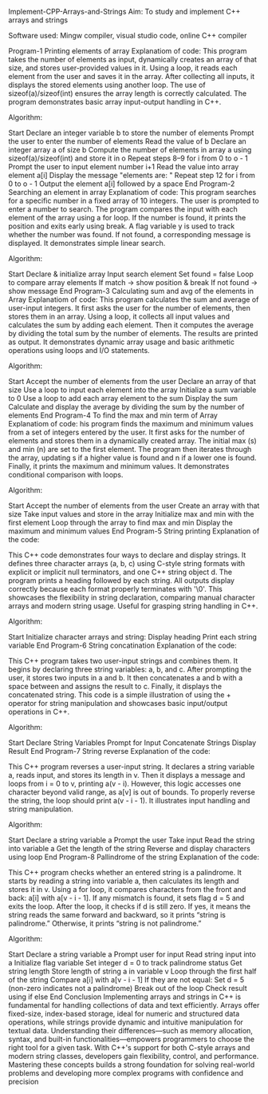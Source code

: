 Implement-CPP-Arrays-and-Strings
Aim:
To study and implement C++ arrays and strings

Software used:
Mingw compiler, visual studio code, online C++ compiler

Program-1 Printing elements of array
Explanatiom of code: This program takes the number of elements as input, dynamically creates an array of that size, and stores user-provided values in it. Using a loop, it reads each element from the user and saves it in the array. After collecting all inputs, it displays the stored elements using another loop. The use of sizeof(a)/sizeof(int) ensures the array length is correctly calculated. The program demonstrates basic array input-output handling in C++.

Algorithm:

Start
Declare an integer variable b to store the number of elements
Prompt the user to enter the number of elements
Read the value of b
Declare an integer array a of size b
Compute the number of elements in array a using sizeof(a)/sizeof(int) and store it in o
Repeat steps 8–9 for i from 0 to o - 1
Prompt the user to input element number i+1
Read the value into array element a[i]
Display the message "elements are: "
Repeat step 12 for i from 0 to o - 1
Output the element a[i] followed by a space
End
Program-2 Searching an element in array
Explanatiom of code: This program searches for a specific number in a fixed array of 10 integers. The user is prompted to enter a number to search. The program compares the input with each element of the array using a for loop. If the number is found, it prints the position and exits early using break. A flag variable y is used to track whether the number was found. If not found, a corresponding message is displayed. It demonstrates simple linear search.

Algorithm:

Start
Declare & initialize array
Input search element
Set found = false
Loop to compare array elements
If match → show position & break
If not found → show message
End
Program-3 Calculating sum and avg of the elements in Array
Explanatiom of code: This program calculates the sum and average of user-input integers. It first asks the user for the number of elements, then stores them in an array. Using a loop, it collects all input values and calculates the sum by adding each element. Then it computes the average by dividing the total sum by the number of elements. The results are printed as output. It demonstrates dynamic array usage and basic arithmetic operations using loops and I/O statements.

Algorithm:

Start
Accept the number of elements from the user
Declare an array of that size
Use a loop to input each element into the array
Initialize a sum variable to 0
Use a loop to add each array element to the sum
Display the sum
Calculate and display the average by dividing the sum by the number of elements
End
Program-4 To find the max and min term of Array
Explanatiom of code: his program finds the maximum and minimum values from a set of integers entered by the user. It first asks for the number of elements and stores them in a dynamically created array. The initial max (s) and min (n) are set to the first element. The program then iterates through the array, updating s if a higher value is found and n if a lower one is found. Finally, it prints the maximum and minimum values. It demonstrates conditional comparison with loops.

Algorithm:

Start
Accept the number of elements from the user
Create an array with that size
Take input values and store in the array
Initialize max and min with the first element
Loop through the array to find max and min
Display the maximum and minimum values
End
Program-5 String printing
Explanation of the code:

This C++ code demonstrates four ways to declare and display strings. It defines three character arrays (a, b, c) using C-style string formats with explicit or implicit null terminators, and one C++ string object d. The program prints a heading followed by each string. All outputs display correctly because each format properly terminates with '\0'. This showcases the flexibility in string declaration, comparing manual character arrays and modern string usage. Useful for grasping string handling in C++.

Algorithm:

Start
Initialize character arrays and string:
Display heading
Print each string variable
End
Program-6 String concatination
Explanation of the code:

This C++ program takes two user-input strings and combines them. It begins by declaring three string variables: a, b, and c. After prompting the user, it stores two inputs in a and b. It then concatenates a and b with a space between and assigns the result to c. Finally, it displays the concatenated string. This code is a simple illustration of using the + operator for string manipulation and showcases basic input/output operations in C++.

Algorithm:

Start
Declare String Variables
Prompt for Input
Concatenate Strings
Display Result
End
Program-7 String reverse
Explanation of the code:

This C++ program reverses a user-input string. It declares a string variable a, reads input, and stores its length in v. Then it displays a message and loops from i = 0 to v, printing a(v - i). However, this logic accesses one character beyond valid range, as a[v] is out of bounds. To properly reverse the string, the loop should print a(v - i - 1). It illustrates input handling and string manipulation.

Algorithm:

Start
Declare a string variable a
Prompt the user
Take input
Read the string into variable a
Get the length of the string
Reverse and display characters using loop
End
Program-8 Pallindrome of the string
Explanation of the code:

This C++ program checks whether an entered string is a palindrome. It starts by reading a string into variable a, then calculates its length and stores it in v. Using a for loop, it compares characters from the front and back: a[i] with a[v - i - 1]. If any mismatch is found, it sets flag d = 5 and exits the loop. After the loop, it checks if d is still zero. If yes, it means the string reads the same forward and backward, so it prints “string is palindrome.” Otherwise, it prints “string is not palindrome.”

Algorithm:

Start
Declare a string variable a
Prompt user for input
Read string input into a
Initialize flag variable
Set integer d = 0 to track palindrome status
Get string length
Store length of string a in variable v
Loop through the first half of the string
Compare a[i] with a[v - i - 1]
If they are not equal:
Set d = 5 (non-zero indicates not a palindrome)
Break out of the loop
Check result using if else
End
Conclusion
Implementing arrays and strings in C++ is fundamental for handling collections of data and text efficiently. Arrays offer fixed-size, index-based storage, ideal for numeric and structured data operations, while strings provide dynamic and intuitive manipulation for textual data. Understanding their differences—such as memory allocation, syntax, and built-in functionalities—empowers programmers to choose the right tool for a given task. With C++'s support for both C-style arrays and modern string classes, developers gain flexibility, control, and performance. Mastering these concepts builds a strong foundation for solving real-world problems and developing more complex programs with confidence and precision
